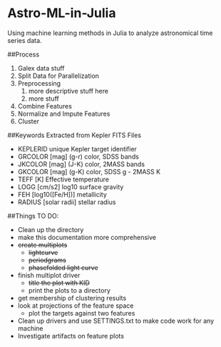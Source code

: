 Astro-ML-in-Julia
=================

Using machine learning methods in Julia to analyze astronomical time series data.


##Process
1. Galex data stuff
1. Split Data for Parallelization
1. Preprocessing
    1. more descriptive stuff here
    1. more stuff
1. Combine Features
1. Normalize and Impute Features
1. Cluster

##Keywords Extracted from Kepler FITS Files

- KEPLERID unique Kepler target identifier
- GRCOLOR [mag] \(g-r) color, SDSS bands
- JKCOLOR [mag] \(J-K) color, 2MASS bands
- GKCOLOR [mag] \(g-K) color, SDSS g - 2MASS K
- TEFF [K] Effective temperature
- LOGG [cm/s2] log10 surface gravity
- FEH [log10([Fe/H])] metallicity
- RADIUS [solar radii] stellar radius

##Things TO DO:
- Clean up the directory
- make this documentation more comprehensive
- ~~create multiplots~~
    - ~~lightcurve~~
    - ~~periodgrams~~
    - ~~phasefolded light curve~~
- finish multiplot driver
    - ~~title the plot with KID~~
    - print the plots to a directory
- get membership of clustering results
- look at projections of the feature space
    - plot the targets against two features
- Clean up drivers and use SETTINGS.txt to make code work for any machine
- Investigate artifacts on feature plots
